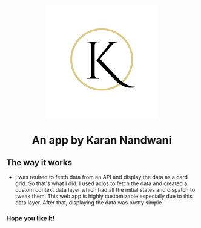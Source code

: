 <p align="center">
  <img width="300"  src="src/Assets/Photos/personalbrand.png">
  <h1 align= "center">An app by Karan Nandwani</h1>
</p>

<h2>The way it works</h2>
<ul><li>I was reuired to fetch data from an API and display the data as a card grid. So that's what I did. I used axios to fetch the data and created a custom context data layer which had all the initial states and dispatch to tweak them. This web app is highly customizable especially due to this data layer. After that, displaying the data was pretty simple.</li></ul>


<h3>Hope you like it!</h3>
